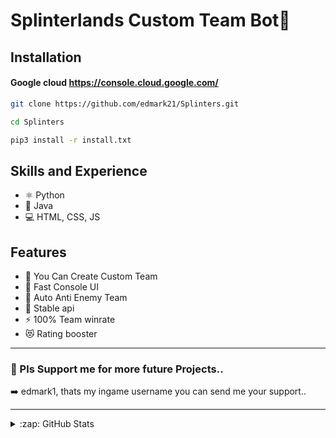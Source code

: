 # Splinterlands Custom Team Bot👋 

## Installation 

#### Google cloud https://console.cloud.google.com/
```bash
git clone https://github.com/edmark21/Splinters.git
```

```bash
cd Splinters
```

```bash
pip3 install -r install.txt
```

## Skills and Experience
* ⚛ Python
* 📱 Java
* 💻 HTML, CSS, JS



## Features

- 🔭 You Can Create Custom Team
- 🌱 Fast Console UI
- 👯 Auto Anti Enemy Team
- 🥅 Stable api
- ⚡ 100% Team winrate
- 😻 Rating booster




---

### 📕 Pls Support me for more future Projects..

<!-- BLOG-POST-LIST:START -->

➡️ edmark1, thats my ingame username you can send me your support..

---



<details>
  <summary>:zap: GitHub Stats</summary>

  <img align="left" alt="codeSTACKr's GitHub Stats" src="https://github-readme-stats.vercel.app/api?username=edmark21&show_icons=true&hide_border=false&title_color=ff652f&icon_color=FFE400&bg_color=09131B&text_color=ffffff&border_color=0c1a25" />

</details>


